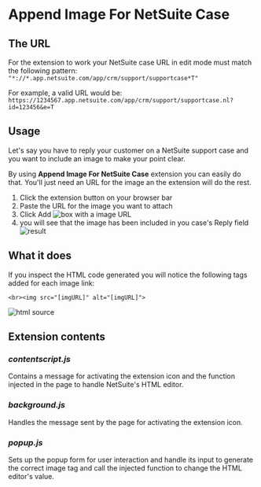 # Append Image For NetSuite Case

## The URL

For the extension to work your NetSuite case URL in edit mode must match the following pattern: `"*://*.app.netsuite.com/app/crm/support/supportcase*T"`

For example, a valid URL would be: `https://1234567.app.netsuite.com/app/crm/support/supportcase.nl?id=123456&e=T`

## Usage

Let's say you have to reply your customer on a NetSuite support case and you want to include an image to make your point clear.

By using **Append Image For NetSuite Case** extension you can easily do that. You'll just need an URL for the image an the extension will do the rest.

1. Click the extension button on your browser bar
2. Paste the URL for the image you want to attach
3. Click Add
![box with a image URL](https://i.imgur.com/Qxei3Mr.png)
4. you will see that the image has been included in you case's Reply field
![result](https://i.imgur.com/HB80JFS.png)

## What it does

If you inspect the HTML code generated you will notice the following tags  added for each image link:

`<br><img src="[imgURL]" alt="[imgURL]">`

![html source](https://i.imgur.com/wPBeayj.png)

## Extension contents

### ***contentscript.js***

Contains a message for activating the extension icon and the function injected in the page to handle NetSuite's HTML editor.

### ***background.js***

Handles the message sent by the page for activating the extension icon.

### ***popup.js***

Sets up the popup form for user interaction and handle its input to generate the correct image tag and call the injected function to change the HTML editor's value.
